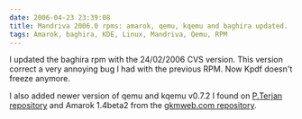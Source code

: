 ```yaml
---
date: 2006-04-23 23:39:08
title: Mandriva 2006.0 rpms: amarok, qemu, kqemu and baghira updated.
tags: Amarok, baghira, KDE, Linux, Mandriva, Qemu, RPM
---
```


I updated the baghira rpm with the 24/02/2006 CVS version. This version correct a very annoying bug I had with the previous RPM. Now Kpdf doesn't freeze anymore.

I also added newer version of qemu and kqemu v0.7.2 I found on [P.Terjan repository](http://fasmz.org/~pterjan/rpm/) and Amarok 1.4beta2 from the [gkmweb.com repository](http://www.gkmweb.com/amarok/2006.0/1.4-beta/).
